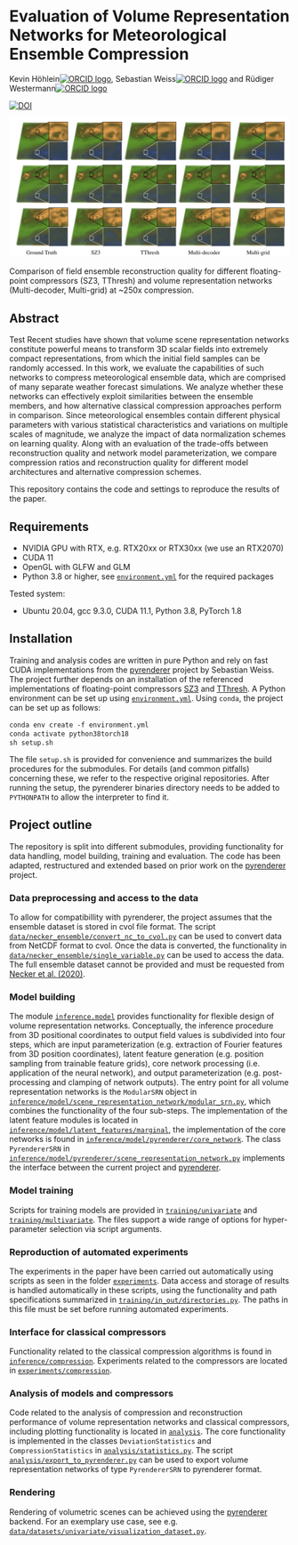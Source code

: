 # Evaluation of Volume Representation Networks for Meteorological Ensemble Compression

Kevin Höhlein[<img alt="ORCID logo" src="https://info.orcid.org/wp-content/uploads/2019/11/orcid_16x16.png" width="16" height="16" />](https://orcid.org/0000-0002-4483-8388), 
Sebastian Weiss[<img alt="ORCID logo" src="https://info.orcid.org/wp-content/uploads/2019/11/orcid_16x16.png" width="16" height="16" />](https://orcid.org/0000-0003-4399-3180) and Rüdiger Westermann[<img alt="ORCID logo" src="https://info.orcid.org/wp-content/uploads/2019/11/orcid_16x16.png" width="16" height="16" />](https://orcid.org/0000-0002-3394-0731)

[![DOI](https://zenodo.org/badge/532983107.svg)](https://zenodo.org/badge/latestdoi/532983107)

![Teaser](analysis/figures/title_image.png)

Comparison of field ensemble reconstruction quality for different floating-point compressors (SZ3, TThresh) and volume representation networks (Multi-decoder, Multi-grid) at ~250x compression.

## Abstract
Test
Recent studies have shown that volume scene representation networks constitute powerful means to transform 3D scalar fields into extremely compact representations, from which the initial field samples can be randomly accessed. 
In this work, we evaluate the capabilities of such networks to compress meteorological ensemble data, which are comprised of many separate weather forecast simulations. 
We analyze whether these networks can effectively exploit similarities between the ensemble members, and how alternative classical compression approaches perform in comparison. 
Since meteorological ensembles contain different physical parameters with various statistical characteristics and variations on multiple scales of magnitude, we analyze the impact of data normalization schemes on learning quality. 
Along with an evaluation of the trade-offs between reconstruction quality and network model parameterization, we compare compression ratios and reconstruction quality for different model architectures and alternative compression schemes. 

This repository contains the code and settings to reproduce the results of the paper.


## Requirements

 - NVIDIA GPU with RTX, e.g. RTX20xx or RTX30xx (we use an RTX2070)
 - CUDA 11
 - OpenGL with GLFW and GLM
 - Python 3.8 or higher, see [`environment.yml`](environment.yml) for the required packages

Tested system:

- Ubuntu 20.04, gcc 9.3.0, CUDA 11.1, Python 3.8, PyTorch 1.8

## Installation

Training and analysis codes are written in pure Python and rely on fast CUDA implementations from the [pyrenderer](https://github.com/shamanDevel/fV-SRN) project by Sebastian Weiss. 
The project further depends on an installation of the referenced implementations of floating-point compressors [SZ3](https://github.com/szcompressor/SZ3) and [TThresh](https://github.com/rballester/tthresh.git).
A Python environment can be set up using [`environment.yml`](environment.yml). Using `conda`, the project can be set up as follows: 

    conda env create -f environment.yml
    conda activate python38torch18
    sh setup.sh 

The file `setup.sh` is provided for convenience and summarizes the build procedures for the submodules. For details (and common pitfalls) concerning these, we refer to the respective original repositories.
After running the setup, the pyrenderer binaries directory needs to be added to `PYTHONPATH` to allow the interpreter to find it.


## Project outline

The repository is split into different submodules, providing functionality for data handling, model building, training and evaluation. 
The code has been adapted, restructured and extended based on prior work on the [pyrenderer](https://github.com/shamanDevel/fV-SRN) project. 

### Data preprocessing and access to the data

To allow for compatibillity with pyrenderer, the project assumes that the ensemble dataset is stored in cvol file format.
The script [`data/necker_ensemble/convert_nc_to_cvol.py`](data/necker_ensemble/convert_nc_to_cvol.py) can be used to convert data from NetCDF format to cvol. 
Once the data is converted, the functionality in [`data/necker_ensemble/single_variable.py`](data/necker_ensemble/single_variable.py) can be used to access the data.
The full ensemble dataset cannot be provided and must be requested from [Necker et al. (2020)](https://doi.org/10.1002/qj.3744).

### Model building

The module [`inference.model`](inference/model) provides functionality for flexible design of volume representation networks. Conceptually, the inference procedure from 3D positional coordinates to output field values is subdivided into four steps, which are input parameterization (e.g. extraction of Fourier features from 3D position coordinates), 
latent feature generation (e.g. position sampling from trainable feature grids), core network processing (i.e. application of the neural network), and output parameterization (e.g. post-processing and clamping of network outputs). 
The entry point for all volume representation networks is the `ModularSRN` object in [`inference/model/scene_representation_network/modular_srn.py`](inference/model/scene_representation_network/modular_srn.py), which combines the functionality of the four sub-steps. The implementation of the latent feature modules is located in [`inference/model/latent_features/marginal`](inference/model/latent_features/marginal), the 
implementation of the core networks is found in [`inference/model/pyrenderer/core_network`](inference/model/pyrenderer/core_network). The class `PyrendererSRN` in [`inference/model/pyrenderer/scene_representation_network.py`](inference/model/pyrenderer/scene_representation_network.py) implements the interface between the current project and [pyrenderer](https://github.com/shamanDevel/fV-SRN).

### Model training

Scripts for training models are provided in [`training/univariate`](training/univariate) and [`training/multivariate`](training/multivariate).
The files support a wide range of options for hyper-parameter selection via script arguments. 

### Reproduction of automated experiments

The experiments in the paper have been carried out automatically using scripts as seen in the folder [`experiments`](experiments). 
Data access and storage of results is handled automatically in these scripts, using the functionality and path specifications summarized in [`training/in_out/directories.py`](training/in_out/directories.py). 
The paths in this file must be set before running automated experiments.

### Interface for classical compressors

Functionality related to the classical compression algorithms is found in [`inference/compression`](inference/compression). 
Experiments related to the compressors are located in [`experiments/compression`](experiments/compression).

### Analysis of models and compressors

Code related to the analysis of compression and reconstruction performance of volume representation networks and classical compressors, including plotting functionality is located in [`analysis`](analysis).
The core functionality is implemented in the classes `DeviationStatistics` and `CompressionStatistics` in [`analysis/statistics.py`](analysis/statistics.py). 
The script [`analysis/export_to_pyrenderer.py`](analysis/export_to_pyrenderer.py) can be used to export volume representation networks of type `PyrendererSRN` to pyrenderer format.

### Rendering

Rendering of volumetric scenes can be achieved using the [pyrenderer](https://github.com/shamanDevel/fV-SRN) backend. For an exemplary use case, see e.g. [`data/datasets/univariate/visualization_dataset.py`](data/datasets/univariate/visualization_dataset.py).
